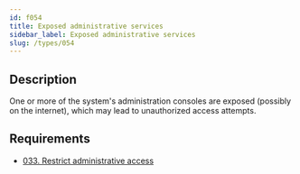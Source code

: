 ```yaml
---
id: f054
title: Exposed administrative services
sidebar_label: Exposed administrative services
slug: /types/054
---
```


## Description

One or more of the system's administration consoles are exposed (possibly on
the internet),
which may lead to unauthorized access attempts.

## Requirements

- [033. Restrict administrative access](/criteria/authorization/033)
